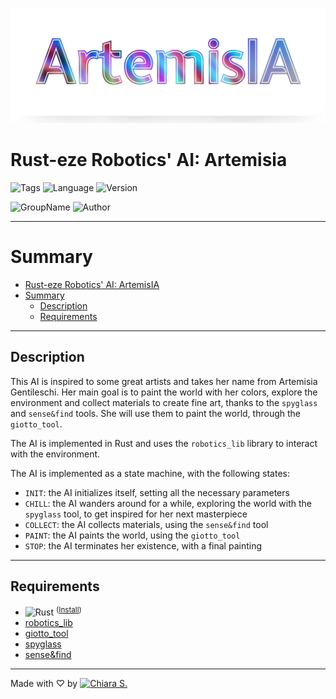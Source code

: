 ![Logo](res/img/logo.png)

# Rust-eze Robotics' AI: Artemisia


![Tags](https://badgen.net/badge/icon/%23AdvancedProgramming%20%23AI%20%23ArtemisIA/14406F1?icon=https://icons.getbootstrap.com/assets/icons/bookmarks-fill.svg&label&labelColor=FFF) ![Language](https://img.shields.io/badge/Built_with-Rust-F86424?labelColor=000&logo=rust) ![Version](https://badgen.net/badge/Version/01.01/F08C2F?labelColor=000)

![GroupName](https://badgen.net/badge/Group%20Name/Rust-eze%20Robotics/A62424?labelColor=000) ![Author](https://badgen.net/badge/Author/Chiara%20S./F23A29?labelColor=000)


---

# Summary

- [Rust-eze Robotics' AI: ArtemisIA](#rusteze-robotics-ai-artemisia)
- [Summary](#summary)
    - [Description](#description)
    - [Requirements](#requirements)

---

## Description

This AI is inspired to some great artists and takes her name from Artemisia Gentileschi. Her main goal is to paint the world with her colors, explore the environment and collect materials to create fine art, thanks to the `spyglass` and `sense&find` tools.
She will use them to paint the world, through the `giotto_tool`.

The AI is implemented in Rust and uses the `robotics_lib` library to interact with the environment.

The AI is implemented as a state machine, with the following states:
- `INIT`: the AI initializes itself, setting all the necessary parameters
- `CHILL`: the AI wanders around for a while, exploring the world with the `spyglass` tool, to get inspired for her next masterpiece
- `COLLECT`: the AI collects materials, using the `sense&find` tool
- `PAINT`: the AI paints the world, using the `giotto_tool`
- `STOP`: the AI terminates her existence, with a final painting

---

## Requirements

- ![Rust](https://img.shields.io/badge/Rust-F86424?labelColor=000&logo=rust) <sup>([Install](https://www.rust-lang.org/tools/install))
- [robotics_lib](https://advancedprogramming.disi.unitn.it/crate?name=robotics_lib)
- [giotto_tool](https://advancedprogramming.disi.unitn.it/crate?name=giotto_tool)
- [spyglass](https://advancedprogramming.disi.unitn.it/crate?name=spyglass)
- [sense&find](https://advancedprogramming.disi.unitn.it/crate?name=sense_and_find_by_rustafariani)

---

Made with ♡ by
[![Chiara S.](https://badgen.net/badge/icon/Chiara%20S./B67DFF?icon=github&label&labelColor=000)](https://github.com/chiarasabaini)
